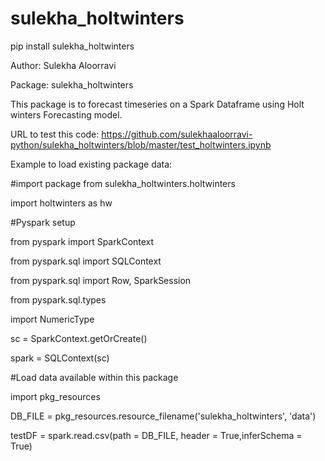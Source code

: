 # sulekha_holtwinters

pip install sulekha_holtwinters

Author: Sulekha Aloorravi 

Package: sulekha_holtwinters 

This package is to forecast timeseries on a Spark Dataframe using Holt winters Forecasting model.

URL to test this code: https://github.com/sulekhaaloorravi-python/sulekha_holtwinters/blob/master/test_holtwinters.ipynb

Example to load existing package data:

#import package from sulekha_holtwinters.holtwinters 

import holtwinters as hw 

#Pyspark setup 

from pyspark import SparkContext 

from pyspark.sql import SQLContext 

from pyspark.sql import Row, SparkSession 

from pyspark.sql.types 

import NumericType 

sc = SparkContext.getOrCreate() 

spark = SQLContext(sc)

#Load data available within this package 

import pkg_resources 

DB_FILE = pkg_resources.resource_filename('sulekha_holtwinters', 'data')

testDF = spark.read.csv(path = DB_FILE, header = True,inferSchema = True)
